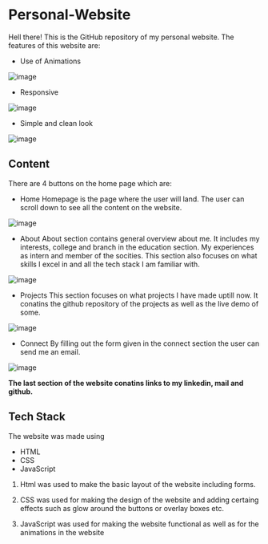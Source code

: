 # Personal-Website
  Hell there!
  This is the GitHub repository of my personal website. 
  The features of this website are:
  
  * Use of Animations
  
   ![image](https://user-images.githubusercontent.com/63349641/154802226-eeafcc3c-40f4-43a1-bcdd-460ab1bd452d.png)
   
  * Responsive
  
  ![image](https://user-images.githubusercontent.com/63349641/154802296-24fc2320-22eb-4a74-b8f2-b1a8a548e781.png)
  
  * Simple and clean look
  
  ![image](https://user-images.githubusercontent.com/63349641/154802561-85cf96b8-9fb5-46bc-a381-cc04ae38fde2.png)
  
  ## Content
  
  There are 4 buttons on the home page which are:
  
  * Home
  Homepage is the page where the user will land. The user can scroll down to see all the content on the website.
  
  ![image](https://user-images.githubusercontent.com/63349641/154802836-3cf2521b-035e-4bca-bb72-f94b0f749ef9.png)
  
  * About
  About section contains general overview about me. It  includes my interests, college and branch in the education section. My experiences as intern and member of the socities.
  This section also focuses on what skills I excel in and all the tech stack I am familiar with.
  
  ![image](https://user-images.githubusercontent.com/63349641/154802976-2e4752ad-6a3c-4112-b263-49a2e5ebfd33.png)
  
  * Projects
  This section focuses on what projects I have made uptill now. It conatins the github repository of the projects as well as the live demo of some.
  
  ![image](https://user-images.githubusercontent.com/63349641/154803092-8dd033be-722a-44ad-a8c7-e7c6a31a1c57.png)
  
  * Connect
  By filling out the form given in the connect section the user can send me an email.
  
  ![image](https://user-images.githubusercontent.com/63349641/154803170-aca0237a-6860-46e0-af7e-36bff34596f9.png)
  
   **The last section of the website conatins links to my linkedin, mail and github.**
  
  ## Tech Stack
  The website was made using
  * HTML
  * CSS
  * JavaScript
  
  1. Html was used to make the basic layout of the website including forms.
  
  2. CSS was used for making the design of the website and adding certaing effects such as glow around the buttons or overlay boxes etc.
  
  3. JavaScript was used for making the website functional as well as for the animations in the website
  

  
